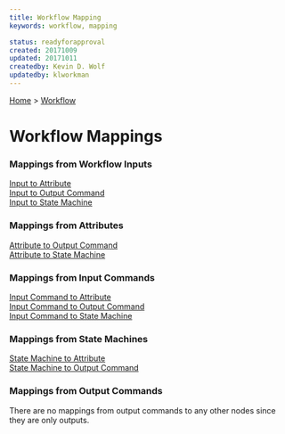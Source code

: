 ```yaml
---
title: Workflow Mapping
keywords: workflow, mapping

status: readyforapproval
created: 20171009
updated: 20171011
createdby: Kevin D. Wolf
updatedby: klworkman
---
```

[Home](../../Index.md) > [Workflow](../Index.md) 

# Workflow Mappings

### Mappings from Workflow Inputs
[Input to Attribute](InputToAttribute.md)  
[Input to Output Command](InputToOutputCommand.md)  
[Input to State Machine](InputToStateMachine.md)  

### Mappings from Attributes
[Attribute to Output Command](AttributeToOutputCommand.md)  
[Attribute to State Machine](AttributeToStateMachine.md)  

### Mappings from Input Commands
[Input Command to Attribute](InputCommandToAttribute.md)  
[Input Command to Output Command](InputCommandToOutputCommand.md)  
[Input Command to State Machine](InputCommandToStateMachine.md)  


### Mappings from State Machines
[State Machine to Attribute](StateMachineToAttribute.md)  
[State Machine to Output Command](StateMachineToOutputCommand.md)  

### Mappings from Output Commands
There are no mappings from output commands to any other nodes since they are only outputs.
